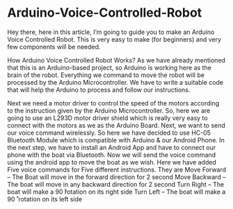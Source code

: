# Arduino-Voice-Controlled-Robot
Hey there, here in this article, I’m going to guide you to make an Arduino Voice Controlled Robot. This is very easy to make (for beginners) and very few components will be needed.


How Arduino Voice Controlled Robot Works?
As we have already mentioned that this is an Arduino-based project, so Arduino is working here as the brain of the robot. Everything we command to move the robot will be processed by the Arduino Microcontroller. We have to write a suitable code that will help the Arduino to process and follow our instructions.

Next we need a motor driver to control the speed of the motors according to the instruction given by the Arduino Microcontroller. So, here we are going to use an L293D motor driver shield which is really very easy to connect with the motors as we as the Arduino Board.
Next, we want to send our voice command wirelessly. So here we have decided to use HC-05 Bluetooth Module which is compatible with Arduino & our Android Phone.
In the next step, we have to install an Android App and have to connect our phone with the boat via Bluetooth. Now we will send the voice command using the android app to move the boat as we wish.
Here we have added Five voice commands for Five different instructions. They are
Move Forward – The Boat will move in the forward direction for 2 second
Move Backward – The boat will move in any backward direction for 2 second
Turn Right – The boat will make a 90 ̊rotation on its right side
Turn Left – The boat will make a 90 ̊ rotation on its left side
